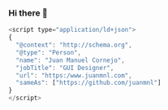 ### Hi there 👋

```js
<script type="application/ld+json">
{
  "@context": "http://schema.org",
  "@type": "Person",
  "name": "Juan Manuel Cornejo",
  "jobTitle": "GUI Designer",
  "url": "https:/www.juanmnl.com",
  "sameAs": ["https://github.com/juanmnl"]
}
</script>
```

<!-- <img align="left" alt="Juanmnl's Github Stats" src="https://github-readme-stats.vercel.app/api?username=juanmnl&show_icons=true&hide_border=true"> -->

<!--
**juanmnl/juanmnl** is a ✨ _special_ ✨ repository because its `README.md` (this file) appears on your GitHub profile.

Here are some ideas to get you started:

- 🔭 I’m currently working on ...
- 🌱 I’m currently learning ...
- 👯 I’m looking to collaborate on ...
- 🤔 I’m looking for help with ...
- 💬 Ask me about ...
- 📫 How to reach me: ...
- 😄 Pronouns: ...
- ⚡ Fun fact: ...
-->
